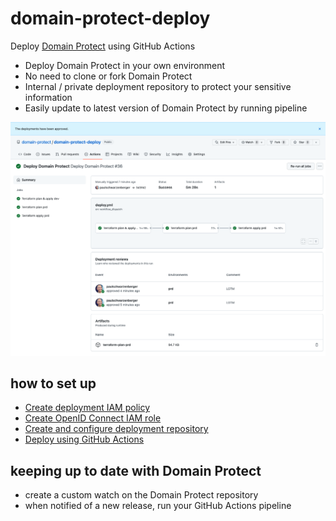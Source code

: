 # domain-protect-deploy
Deploy [Domain Protect](https://github.com/ovotech/domain-protect) using GitHub Actions

* Deploy Domain Protect in your own environment
* No need to clone or fork Domain Protect
* Internal / private deployment repository to protect your sensitive information
* Easily update to latest version of Domain Protect by running pipeline

<img src="docs/images/pipeline.png">

## how to set up
* [Create deployment IAM policy](docs/POLICY.md)
* [Create OpenID Connect IAM role](docs/OIDC.md)
* [Create and configure deployment repository](docs/OIDC.md)
* [Deploy using GitHub Actions](docs/OIDC.md)

## keeping up to date with Domain Protect
* create a custom watch on the Domain Protect repository
* when notified of a new release, run your GitHub Actions pipeline
